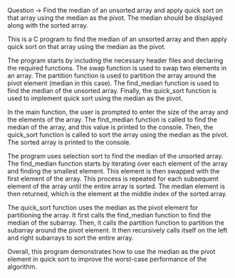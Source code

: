 Question -> Find the median of an unsorted array and apply quick sort on that array using the median as the pivot. The median should be displayed along with the sorted array.

This is a C program to find the median of an unsorted array and then apply quick sort on that array using the median as the pivot.

The program starts by including the necessary header files and declaring the required functions. The swap function is used to swap two elements in an array. The partition function is used to partition the array around the pivot element (median in this case). The find_median function is used to find the median of the unsorted array. Finally, the quick_sort function is used to implement quick sort using the median as the pivot.

In the main function, the user is prompted to enter the size of the array and the elements of the array. The find_median function is called to find the median of the array, and this value is printed to the console. Then, the quick_sort function is called to sort the array using the median as the pivot. The sorted array is printed to the console.

The program uses selection sort to find the median of the unsorted array. The find_median function starts by iterating over each element of the array and finding the smallest element. This element is then swapped with the first element of the array. This process is repeated for each subsequent element of the array until the entire array is sorted. The median element is then returned, which is the element at the middle index of the sorted array.

The quick_sort function uses the median as the pivot element for partitioning the array. It first calls the find_median function to find the median of the subarray. Then, it calls the partition function to partition the subarray around the pivot element. It then recursively calls itself on the left and right subarrays to sort the entire array.

Overall, this program demonstrates how to use the median as the pivot element in quick sort to improve the worst-case performance of the algorithm.